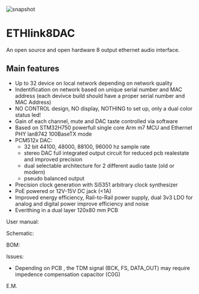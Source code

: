 ![snapshot](https://github.com/emna8388/ETHlink8DAC/blob/main/3D_PCB1_2025-03-27.png)
# ETHlink8DAC

An open source and open hardware 8 output ethernet audio interface.

## Main features

* Up to 32 device on local network depending on network quality
* Indentification on network based on unique serial number and MAC address (each devivce build should have a proper serial number and MAC Address) 
* NO CONTROL design, NO display, NOTHING to set up, only a dual color status led! 
* Gain of each channel, mute and DAC taste controlled via software  
* Based on STM32H750 powerfull single core Arm m7 MCU and Ethernet PHY lan8742 100BaseTX mode
* PCM512x DAC:
    * 32 bit 44100, 48000, 88100, 96000 hz sample rate 
    * stereo DAC full integrated output circuit for reduced pcb realestate and improved precision 
    * dual selectable architecture for 2 different audio taste (old or modern)
    * pseudo balanced output
* Precision clock generation with Si5351 arbitrary clock synthesizer
* PoE powered or 12V-15V DC jack (<1A)
* Improved energy efficiency, Rail-to-Rail power supply, dual 3v3 LDO for analog and digital power improve efficiency and noise 
* Everithing in a dual layer 120x80 mm PCB 

User manual:


Schematic: 


BOM:


Issues: 
* Depending on PCB , the TDM signal (BCK, FS, DATA_OUT) may require impedence compensation capacitor (C0G) 


E.M.

